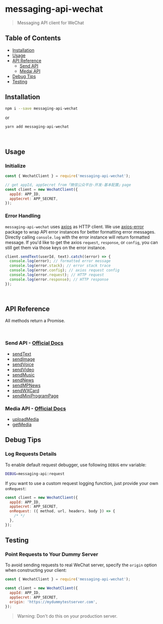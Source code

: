 # messaging-api-wechat

> Messaging API client for WeChat

## Table of Contents

- [Installation](#installation)
- [Usage](#usage)
- [API Reference](#api-reference)
  - [Send API](#send-api)
  - [Medai API](#media-api)
- [Debug Tips](#debug-tips)
- [Testing](#testing)

## Installation

```sh
npm i --save messaging-api-wechat
```

or

```sh
yarn add messaging-api-wechat
```

<br />

## Usage

### Initialize

```js
const { WechatClient } = require('messaging-api-wechat');

// get appId, appSecret from「微信公众平台-开发-基本配置」page
const client = new WechatClient({
  appId: APP_ID,
  appSecret: APP_SECRET,
});
```

### Error Handling

`messaging-api-wechat` uses [axios](https://github.com/axios/axios) as HTTP client. We use [axios-error](https://github.com/Yoctol/messaging-apis/tree/master/packages/axios-error) package to wrap API error instances for better formatting error messages. Directly calling `console.log` with the error instance will return formatted message. If you'd like to get the axios `request`, `response`, or `config`, you can still get them via those keys on the error instance.

```js
client.sendText(userId, text).catch((error) => {
  console.log(error); // formatted error message
  console.log(error.stack); // error stack trace
  console.log(error.config); // axios request config
  console.log(error.request); // HTTP request
  console.log(error.response); // HTTP response
});
```

<br />

## API Reference

All methods return a Promise.

<br />

<a id="send-api" />

### Send API - [Official Docs](https://mp.weixin.qq.com/wiki?t=resource/res_main&id=mp1421140547)

- [sendText](https://yoctol.github.io/messaging-apis/latest/classes/messaging_api_wechat.wechatclient-1.html#sendtext)
- [sendImage](https://yoctol.github.io/messaging-apis/latest/classes/messaging_api_wechat.wechatclient-1.html#sendimage)
- [sendVoice](https://yoctol.github.io/messaging-apis/latest/classes/messaging_api_wechat.wechatclient-1.html#sendvoice)
- [sendVideo](https://yoctol.github.io/messaging-apis/latest/classes/messaging_api_wechat.wechatclient-1.html#sendvideo)
- [sendMusic](https://yoctol.github.io/messaging-apis/latest/classes/messaging_api_wechat.wechatclient-1.html#sendmusic)
- [sendNews](https://yoctol.github.io/messaging-apis/latest/classes/messaging_api_wechat.wechatclient-1.html#sendnews)
- [sendMPNews](https://yoctol.github.io/messaging-apis/latest/classes/messaging_api_wechat.wechatclient-1.html#sendmpnews)
- [sendWXCard](https://yoctol.github.io/messaging-apis/latest/classes/messaging_api_wechat.wechatclient-1.html#sendwxcard)
- [sendMiniProgramPage](https://yoctol.github.io/messaging-apis/latest/classes/messaging_api_wechat.wechatclient-1.html#sendminiprogrampage)

<a id="media-api" />

### Media API - [Official Docs](https://mp.weixin.qq.com/wiki?t=resource/res_main&id=mp1421140547)

- [uploadMedia](https://yoctol.github.io/messaging-apis/latest/classes/messaging_api_wechat.wechatclient-1.html#uploadmedia)
- [getMedia](https://yoctol.github.io/messaging-apis/latest/classes/messaging_api_wechat.wechatclient-1.html#getmedia)

## Debug Tips

### Log Requests Details

To enable default request debugger, use following `DEBUG` env variable:

```sh
DEBUG=messaging-api:request
```

If you want to use a custom request logging function, just provide your own `onRequest`:

```js
const client = new WechatClient({
  appId: APP_ID,
  appSecret: APP_SECRET,
  onRequest: ({ method, url, headers, body }) => {
    /* */
  },
});
```

## Testing

### Point Requests to Your Dummy Server

To avoid sending requests to real WeChat server, specify the `origin` option when constructing your client:

```js
const { WechatClient } = require('messaging-api-wechat');

const client = new WechatClient({
  appId: APP_ID,
  appSecret: APP_SECRET,
  origin: 'https://mydummytestserver.com',
});
```

> Warning: Don't do this on your production server.
